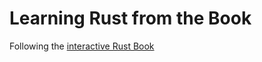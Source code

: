# Learning Rust from the Book

Following the [interactive Rust Book](https://rust-book.cs.brown.edu/)
